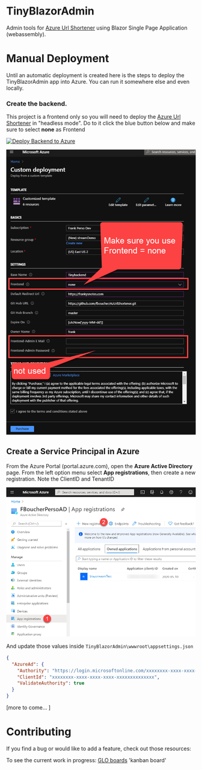 # TinyBlazorAdmin

 Admin tools for [Azure Url Shortener](https://github.com/FBoucher/AzUrlShortener) using Blazor Single Page Application (webassembly).


 # Manual Deployment

 Until an automatic deployment is created here is the steps to deploy the TinyBlazorAdmin app into Azure. You can run it somewhere else and even locally.

### Create the backend.

This project is a frontend only so you will need to deploy the [Azure Url Shortener](https://github.com/FBoucher/AzUrlShortener) in "headless mode". Do to it click the blue button below and make sure to select **none** as Frontend

[![Deploy Backend to Azure](https://aka.ms/deploytoazurebutton)](https://portal.azure.com/?WT.mc_id=urlshortener-github-frbouche#create/Microsoft.Template/uri/https%3A%2F%2Fraw.githubusercontent.com%2FFBoucher%2FAzUrlShortener%2Fmaster%2Fdeployment%2FazureDeploy.json)

![CreateBackend][CreateBackend.png]

## Create a Service Principal in Azure

From the Azure Portal (portal.azure.com), open the **Azure Active Directory** page. From the left option menu select **App registrations**, then create a new registration. Note the ClientID and TenantID 

![Create a new registration][newRegistration.png]

And update those values inside `TinyBlazorAdmin\wwwroot\appsettings.json`

```json
{
  "AzureAd": {
    "Authority": "https://login.microsoftonline.com/xxxxxxxx-xxxx-xxxx-xxxx-xxxxxxxxxxxxxx",
    "ClientId": "xxxxxxxx-xxxx-xxxx-xxxx-xxxxxxxxxxxxxx",
    "ValidateAuthority": true
  }
}
```

[more to come... ]



# Contributing

If you find a bug or would like to add a feature, check out those resources:

To see the current work in progress: [GLO boards](https://app.gitkraken.com/glo/board/XtpDU2ZLuQARV8y7) 'kanban board'



[CreateBackend.png]: medias/CreateBackend.png
[newRegistration.png]: medias/newRegistration.png